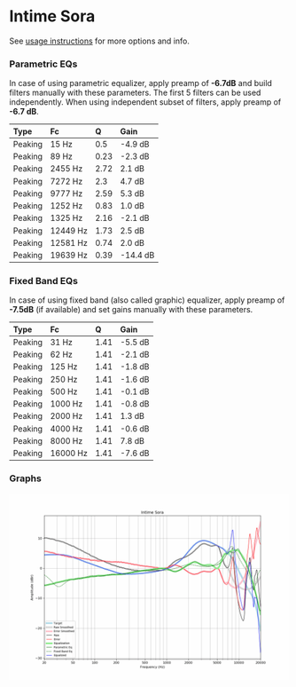 # Intime Sora
See [usage instructions](https://github.com/jaakkopasanen/AutoEq#usage) for more options and info.

### Parametric EQs
In case of using parametric equalizer, apply preamp of **-6.7dB** and build filters manually
with these parameters. The first 5 filters can be used independently.
When using independent subset of filters, apply preamp of **-6.7 dB**.

| Type    | Fc       |    Q | Gain     |
|:--------|:---------|:-----|:---------|
| Peaking | 15 Hz    | 0.5  | -4.9 dB  |
| Peaking | 89 Hz    | 0.23 | -2.3 dB  |
| Peaking | 2455 Hz  | 2.72 | 2.1 dB   |
| Peaking | 7272 Hz  | 2.3  | 4.7 dB   |
| Peaking | 9777 Hz  | 2.59 | 5.3 dB   |
| Peaking | 1252 Hz  | 0.83 | 1.0 dB   |
| Peaking | 1325 Hz  | 2.16 | -2.1 dB  |
| Peaking | 12449 Hz | 1.73 | 2.5 dB   |
| Peaking | 12581 Hz | 0.74 | 2.0 dB   |
| Peaking | 19639 Hz | 0.39 | -14.4 dB |

### Fixed Band EQs
In case of using fixed band (also called graphic) equalizer, apply preamp of **-7.5dB**
(if available) and set gains manually with these parameters.

| Type    | Fc       |    Q | Gain    |
|:--------|:---------|:-----|:--------|
| Peaking | 31 Hz    | 1.41 | -5.5 dB |
| Peaking | 62 Hz    | 1.41 | -2.1 dB |
| Peaking | 125 Hz   | 1.41 | -1.8 dB |
| Peaking | 250 Hz   | 1.41 | -1.6 dB |
| Peaking | 500 Hz   | 1.41 | -0.1 dB |
| Peaking | 1000 Hz  | 1.41 | -0.8 dB |
| Peaking | 2000 Hz  | 1.41 | 1.3 dB  |
| Peaking | 4000 Hz  | 1.41 | -0.6 dB |
| Peaking | 8000 Hz  | 1.41 | 7.8 dB  |
| Peaking | 16000 Hz | 1.41 | -7.6 dB |

### Graphs
![](./Intime%20Sora.png)
